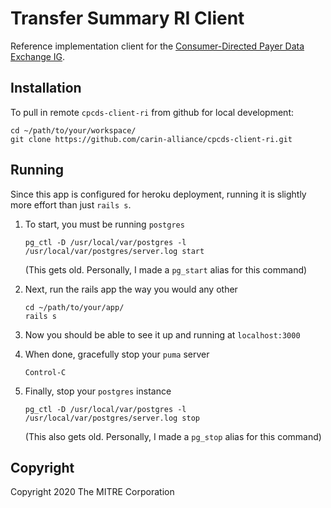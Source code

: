 # Transfer Summary RI Client

Reference implementation client for the [Consumer-Directed Payer Data Exchange IG](https://build.fhir.org/ig/HL7/carin-bb/index.html).

## Installation

To pull in remote `cpcds-client-ri` from github for local development:

```
cd ~/path/to/your/workspace/
git clone https://github.com/carin-alliance/cpcds-client-ri.git
```

## Running

Since this app is configured for heroku deployment, running it is slightly 
more effort than just `rails s`.

1. To start, you must be running `postgres`

    ```
    pg_ctl -D /usr/local/var/postgres -l /usr/local/var/postgres/server.log start
    ```
    (This gets old. Personally, I made a `pg_start` alias for this command)

2. Next, run the rails app the way you would any other

    ```
    cd ~/path/to/your/app/
    rails s
    ```

3. Now you should be able to see it up and running at `localhost:3000`

4. When done, gracefully stop your `puma` server

    ```
    Control-C
    ```

5. Finally, stop your `postgres` instance

    ```
    pg_ctl -D /usr/local/var/postgres -l /usr/local/var/postgres/server.log stop
    ```
    (This also gets old. Personally, I made a `pg_stop` alias for this command)

## Copyright

Copyright 2020 The MITRE Corporation
